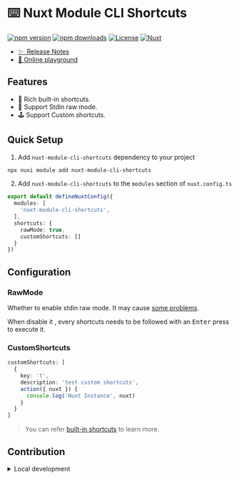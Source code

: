 # ⌨️ Nuxt Module CLI Shortcuts

[![npm version][npm-version-src]][npm-version-href]
[![npm downloads][npm-downloads-src]][npm-downloads-href]
[![License][license-src]][license-href]
[![Nuxt][nuxt-src]][nuxt-href]

- [✨ &nbsp;Release Notes](/CHANGELOG.md)
- [🏀 Online playground](https://stackblitz.com/github/yuyinws/nuxt-module-cli-shortcuts?file=playground%2Fapp.vue)

## Features

<!-- Highlight some of the features your module provide here -->

- 🚠 Rich built-in shortcuts.
- 🔧 Support Stdin raw mode.
- 🕹️ Support Custom shortcuts.

## Quick Setup

1. Add `nuxt-module-cli-shortcuts` dependency to your project

```bash
npx nuxi module add nuxt-module-cli-shortcuts
```

2. Add `nuxt-module-cli-shortcuts` to the `modules` section of `nuxt.config.ts`

```ts
export default defineNuxtConfig({
  modules: [
    'nuxt-module-cli-shortcuts',
  ],
  shortcuts: {
    rawMode: true,
    customShortcuts: []
  }
})
```

## Configuration

### RawMode

Whether to enable stdin raw mode. It may cause [some problems](https://github.com/vitejs/vite/pull/14342).

When disable it , every shortcuts needs to be followed with an <kbd>Enter</kbd> press to execute it.

### CustomShortcuts

```ts
customShortcuts: [
  {
    key: 't',
    description: 'test custom shortcuts',
    action({ nuxt }) {
      console.log('Nuxt Instance', nuxt)
    }
  }
]
```

> You can refer [built-in shortcuts](https://github.com/yuyinws/nuxt-module-cli-shortcuts/blob/main/src/builtin.ts) to learn more.

## Contribution

<details>
  <summary>Local development</summary>

  ```bash
  # Install dependencies
  npm install

  # Generate type stubs
  npm run dev:prepare

  # Develop with the playground
  npm run dev

  # Build the playground
  npm run dev:build

  # Run ESLint
  npm run lint

  # Run Vitest
  npm run test
  npm run test:watch

  # Release new version
  npm run release
  ```

</details>

<!-- Badges -->
[npm-version-src]: https://img.shields.io/npm/v/nuxt-module-cli-shortcuts/latest.svg?style=flat&colorA=020420&colorB=00DC82
[npm-version-href]: https://npmjs.com/package/nuxt-module-cli-shortcuts

[npm-downloads-src]: https://img.shields.io/npm/dm/nuxt-module-cli-shortcuts.svg?style=flat&colorA=020420&colorB=00DC82
[npm-downloads-href]: https://npmjs.com/package/nuxt-module-cli-shortcuts

[license-src]: https://img.shields.io/npm/l/nuxt-module-cli-shortcuts.svg?style=flat&colorA=020420&colorB=00DC82
[license-href]: https://npmjs.com/package/nuxt-module-cli-shortcuts

[nuxt-src]: https://img.shields.io/badge/Nuxt-020420?logo=nuxt.js
[nuxt-href]: https://nuxt.com
